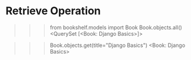 # Retrieve Operation

>>> from bookshelf.models import Book
>>> Book.objects.all()
<QuerySet [<Book: Django Basics>]>

>>> Book.objects.get(title="Django Basics")
<Book: Django Basics>
